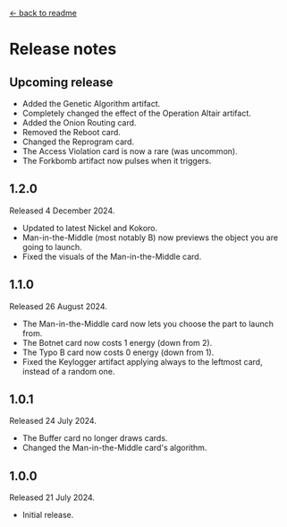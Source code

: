 [← back to readme](README.md)

# Release notes

## Upcoming release

* Added the Genetic Algorithm artifact.
* Completely changed the effect of the Operation Altair artifact.
* Added the Onion Routing card.
* Removed the Reboot card.
* Changed the Reprogram card.
* The Access Violation card is now a rare (was uncommon).
* The Forkbomb artifact now pulses when it triggers.

## 1.2.0
Released 4 December 2024.

* Updated to latest Nickel and Kokoro.
* Man-in-the-Middle (most notably B) now previews the object you are going to launch.
* Fixed the visuals of the Man-in-the-Middle card.

## 1.1.0
Released 26 August 2024.

* The Man-in-the-Middle card now lets you choose the part to launch from.
* The Botnet card now costs 1 energy (down from 2).
* The Typo B card now costs 0 energy (down from 1).
* Fixed the Keylogger artifact applying always to the leftmost card, instead of a random one.

## 1.0.1
Released 24 July 2024.

* The Buffer card no longer draws cards.
* Changed the Man-in-the-Middle card's algorithm.

## 1.0.0
Released 21 July 2024.

* Initial release.
